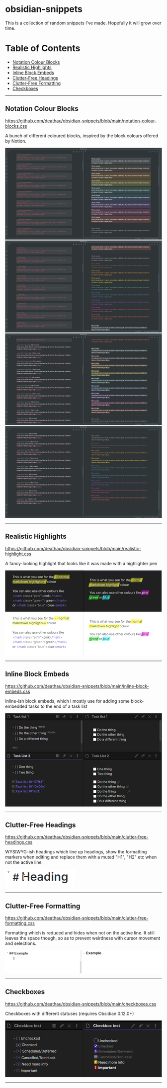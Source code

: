 # obsidian-snippets
This is a collection of random snippets I've made. Hopefully it will grow over time.

# Table of Contents
- [Notation Colour Blocks](#notation-colour-blocks)
- [Realistic Highlights](#realistic-highlights)
- [Inline Block Embeds](#inline-block-embeds)
- [Clutter-Free Headings](#clutter-free-headings)
- [Clutter-Free Formatting](#clutter-free-formatting)
- [Checkboxes](#checkboxes)

---

## Notation Colour Blocks
<https://github.com/deathau/obsidian-snippets/blob/main/notation-colour-blocks.css>

A bunch of different coloured blocks, inspired by the block colours offered by Notion.

![](./images/notation-colour-blocks-1.png)
![](./images/notation-colour-blocks-2.png)
![](./images/notation-colour-blocks-3.png)
![](./images/notation-colour-blocks-4.png)

---

## Realistic Highlights
<https://github.com/deathau/obsidian-snippets/blob/main/realistic-highlight.css>

A fancy-looking highlight that looks like it was made with a highlighter pen

![](./images/realistic-highlights.png)

---

## Inline Block Embeds
<https://github.com/deathau/obsidian-snippets/blob/main/inline-block-embeds.css>

Inline-ish block embeds, which I mostly use for adding some block-embedded tasks to the end of a task list

![](./images/inline-block-embeds.png)

---


## Clutter-Free Headings
<https://github.com/deathau/obsidian-snippets/blob/main/clutter-free-headings.css>

WYSIWYG-ish headings which line up headings, show the formatting markers when editing
and replace them with a muted "H1", "H2" etc when not the active line

![](./images/clutter-free-headings.gif)

---


## Clutter-Free Formatting
<https://github.com/deathau/obsidian-snippets/blob/main/clutter-free-formatting.css>

Formatting which is reduced and hides when not on the active line.
It still leaves the space though, so as to prevent weirdness with cursor movement and selections.

![](./images/clutter-free-formatting.gif)

---


## Checkboxes
<https://github.com/deathau/obsidian-snippets/blob/main/checkboxes.css>

Checkboxes with different statuses (requires Obsidian 0.12.0+)

![](./images/checkboxes.png)

---
